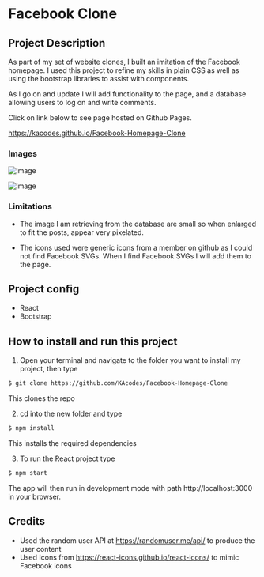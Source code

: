 # Facebook Clone 

## Project Description 

As part of my set of website clones, I built an imitation of the Facebook homepage. I used this project to refine my skills in plain CSS as well as using the bootstrap libraries to assist with components. 

As I go on and update I will add functionality to the page, and a database allowing users to log on and write comments.  

Click on link below to see page hosted on Github Pages.

https://kacodes.github.io/Facebook-Homepage-Clone

### Images

![image](https://user-images.githubusercontent.com/61561703/231881160-0bbe3d21-b8ca-4388-80bf-1265e8e7a27d.png)

![image](https://user-images.githubusercontent.com/61561703/231881482-011bb7d0-9865-4349-a31d-8a6296f1d791.png)


### Limitations 

* The image I am retrieving from the database are small so when enlarged to fit the posts, appear very pixelated. 

* The icons used were generic icons from a member on github as I could not find Facebook SVGs. When I find Facebook SVGs I will add them to the page.

## Project config

* React 
* Bootstrap


## How to install and run this project

1) Open your terminal and navigate to the folder you want to install my project, then type

```bash
$ git clone https://github.com/KAcodes/Facebook-Homepage-Clone
```
  This clones the repo

2) cd into the new folder and type

```bash
$ npm install 
```
  This installs the required dependencies

3) To run the React project type 

```bash
$ npm start
```
The app will then run in development mode with path http://localhost:3000 in your browser.


## Credits 

* Used the random user API at https://randomuser.me/api/ to produce the user content
* Used Icons from https://react-icons.github.io/react-icons/ to mimic Facebook icons

